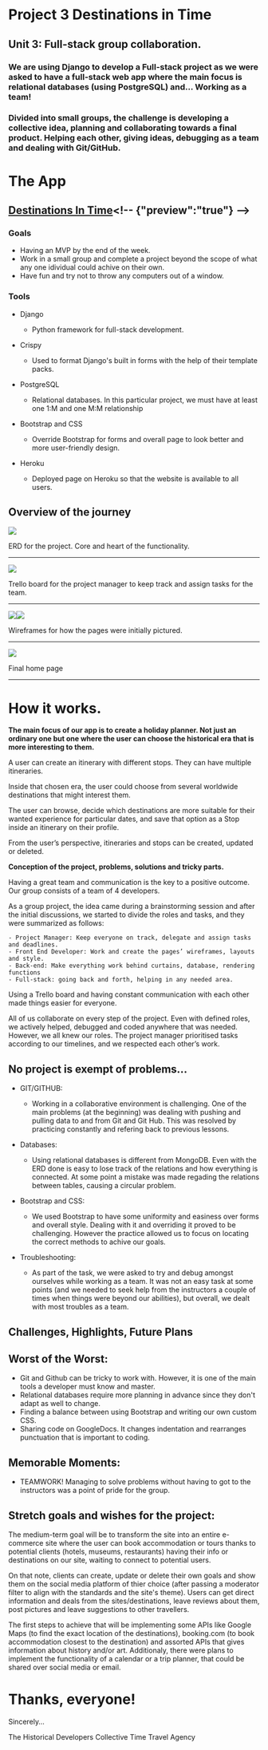 # **Project 3 Destinations in Time**

## **Unit 3: Full-stack group collaboration.**

### **We are using Django to develop a Full-stack project as we were asked to have a full-stack web app where the main focus is relational databases (using PostgreSQL) and… Working as a team!**

### Divided into small groups, the challenge is developing a collective idea, planning and collaborating towards a final product. Helping each other, giving ideas, debugging as a team and dealing with Git/GitHub.

# **The App**
## **[Destinations In Time](**~https://destinationsintime-8b0d7ccc414f.herokuapp.com/~**)<!-- {"preview":"true"} -->**


### **Goals**
- Having an MVP by the end of the week.
- Work in a small group and complete a project beyond the scope of what any one idividual could achive on their own.
- Have fun and try not to throw any computers out of a window.


### **Tools**
- Django
    - Python framework for full-stack development.

- Crispy
    - Used to format Django's built in forms with the help of their template packs.

- PostgreSQL
    - Relational databases. In this particular project, we must have at least one 1:M and one M:M relationship

- Bootstrap and CSS
    - Override Bootstrap for forms and overall page to look better and more user-friendly design.

- Heroku
    - Deployed page on Heroku so that the website is available to all users.



## Overview of the journey

![](ERD.png)

ERD for the project. Core and heart of the functionality.

--- 

![](Trelloboard.png)

Trello board for the project manager to keep track and assign tasks for the team.

---

![](Wireframe1.png)![](Wireframe2.png)

Wireframes for how the pages were initially pictured.

---

![](FinalHome.png)

Final home page

---


# **How it works.**


**The main focus of our app is to create a holiday planner. Not just an ordinary one but one where the user can choose the historical era that is more interesting to them.** 

A user can create an itinerary with different stops. They can have multiple itineraries.

Inside that chosen era, the user could choose from several worldwide destinations that might interest them.

The user can browse, decide which destinations are more suitable for their wanted experience for particular dates, and save that option as a Stop inside an itinerary on their profile.

From the user’s perspective, itineraries and stops can be created, updated or deleted.

**Conception of the project, problems, solutions and tricky parts.**

Having a great team and communication is the key to a positive outcome. Our group consists of a team of 4 developers. 

As a group project, the idea came during a brainstorming session and after the initial discussions, we started to divide the roles and tasks, and they were summarized as follows:
    
    - Project Manager: Keep everyone on track, delegate and assign tasks and deadlines. 
    - Front End Developer: Work and create the pages’ wireframes, layouts and style.
    - Back-end: Make everything work behind curtains, database, rendering functions 
    - Full-stack: going back and forth, helping in any needed area.

Using a Trello board and having constant communication with each other made things easier for everyone. 

All of us collaborate on every step of the project. Even with defined roles, we actively helped, debugged and coded anywhere that was needed. However, we all knew our roles. The project manager prioritised tasks according to our timelines, and we respected each other’s work.


## **No project is exempt of problems…**

- GIT/GITHUB:
    - Working in a collaborative environment is challenging. One of the main problems (at the beginning) was dealing with pushing and pulling data to and from Git and Git Hub. This was resolved by practicing constantly and refering back to previous lessons.

- Databases:
    - Using relational databases is different from MongoDB. Even with the ERD done is easy to lose track of the relations and how everything is connected. At some point a mistake was made regading the relations between tables, causing a circular problem.

- Bootstrap and CSS:
    - We used Bootstrap to have some uniformity and easiness over forms and overall style. Dealing with it and overriding it proved to be challenging. However the practice allowed us to focus on locating the correct methods to achive our goals.

- Troubleshooting:
    - As part of the task, we were asked to try and debug amongst ourselves while working as a team. It was not an easy task at some points (and we needed to seek help from the instructors a couple of times when things were beyond our abilities), but overall, we dealt with most troubles as a team.


## **Challenges, Highlights, Future Plans**

## **Worst of the Worst:**
- Git and Github can be tricky to work with. However, it is one of the main tools a developer must know and master.
- Relational databases require more planning in advance since they don't adapt as well to change. 
- Finding a balance between using Bootstrap and writing our own custom CSS.
- Sharing code on GoogleDocs. It changes indentation and rearranges punctuation that is important to coding.

## **Memorable Moments:**
- TEAMWORK! Managing to solve problems without having to got to the instructors was a point of pride for the group.

## **Stretch goals and wishes for the project:**

The medium-term goal will be to transform the site into an entire e-commerce site where the user can book accommodation or tours thanks to potential clients (hotels, museums, restaurants) having their info or destinations on our site, waiting to connect to potential users. 

On that note, clients can create, update or delete their own goals and show them on the social media platform of thier choice (after passing a moderator filter to align with the standards and the site's theme). Users can get direct information and deals from the sites/destinations, leave reviews about them, post pictures and leave suggestions to other travellers.

The first steps to achieve that will be implementing some APIs like Google Maps (to find the exact location of the destinations), booking.com (to book accommodation closest to the destination) and assorted APIs that gives information about history and/or art. Additionaly, there were plans to implement the functionality of a calendar or a trip planner, that could be shared over social media or email.


# **Thanks, everyone!**
Sincerely…

The Historical Developers Collective Time Travel Agency




